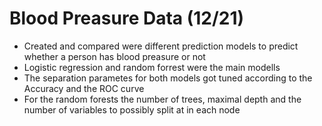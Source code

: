 # Blood Preasure Data (12/21)
- Created and compared were different prediction models to predict whether a person has blood preasure or not
- Logistic regression and random forrest were the main modells
- The separation parametes for both models got tuned according to the Accuracy and the ROC curve
- For the random forests the number of trees, maximal depth and the number of variables to possibly split at in each node
